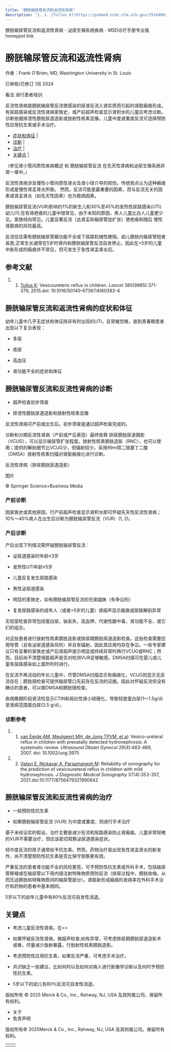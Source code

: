 ```yaml
---
title: "膀胱输尿管反流和返流性肾病"
description: "1. 1. [Tullus K](https://pubmed.ncbi.nlm.nih.gov/25164069/): Vesicoureteric reflux in children. _Lancet_ 385(9965):371-379, 2015.doi: 10.1016/S0140-6736(14)60383-4"
---
```


﻿膀胱输尿管反流和返流性肾病 \- 泌尿生殖系统疾病 \- MSD诊疗手册专业版 honeypot link

# 膀胱输尿管反流和返流性肾病

作者：Frank O'Brien, MD, Washington University in St. Louis

已审核/已修订 1月 2024

看法 进行患者培训

反流性肾病是膀胱输尿管反流使感染的尿液反流入肾实质而引起的肾脏瘢痕形成。有尿路感染或反流性肾病家族史，或产前超声检查显示肾积水的儿童应考虑诊断。诊断依据排泄性膀胱尿道造影或放射性核素显像。儿童中度或重度反流可选择预防性应用抗生素或手术治疗。

- [症状和体征](#症状和体征_v8372390_zh) \|
- [诊断](#诊断_v8372393_zh) \|
- [治疗](#治疗_v8372420_zh) \|
- [关键点](#关键点_v8372429_zh) \|

（参见肾小管间质性疾病概述 和 膀胱输尿管反流 在先天性肾病和泌尿生殖系统异常一章中。）

反流性肾病涉及慢性小管间质性肾炎及肾小球介导的损伤。传统观点认为这种瘢痕形成是慢性肾盂肾炎所致。 然而，反流可能是最重要的因素，而与反流无关的因素或肾盂肾炎（如先天性因素）也为致病因素。

膀胱输尿管反流(VUR)影响约1%的新生儿和30%至45%的发热性尿路感染(UTI)幼儿(1);在有肾疤痕的儿童中很常见，由于未知的原因，黑人儿童比白人儿童更少见。家族倾向常见。儿童显著反流（达肾盂和输尿管加扩张）使疤痕和随后 慢性肾脏病的风险最高。

反流往往需有膀胱输尿管瓣功能不全或下尿路机械性梗阻。幼儿膀胱内输尿管短者易患;正常生长通常在5岁时肾内和膀胱输尿管反流自发停止。因此在>5岁的儿童中新形成的瘢痕并不常见，但可发生于急性肾盂肾炎后。

## 参考文献

1. 1. [Tullus K](https://pubmed.ncbi.nlm.nih.gov/25164069/): Vesicoureteric reflux in children. _Lancet_ 385(9965):371-379, 2015.doi: 10.1016/S0140-6736(14)60383-4


## 膀胱输尿管反流和返流性肾病的症状和体征

幼年儿童中几乎无症状和体征除非有时出现的UTI，且常被忽略，直到青春期患者出现以下复合表现：

- 多尿

- 夜尿

- 高血压

- 肾功能不全的症状和体征


## 膀胱输尿管反流和反流性肾病的诊断

- 超声检查初步筛查

- 排泄性膀胱尿道造影和放射性核素显像


反流性肾病可产前或出生后。初步筛查是通过超声检查完成的。

诊断和分期反流性肾病（产前或产后表现）最终依靠 排尿膀胱尿道摄影 （VCUG），可以显示输尿管扩张程度。放射性核素膀胱造影（RNC），也可以使用；提供的解剖细节比VCUG少，但辐射较少。采用99m锝二巯基丁二酸（DMSA）放射性核素扫描对肾脏瘢痕化进行诊断。

反流性肾病（排尿膀胱尿道造影）



图片

© Springer Science+Business Media

### 产前诊断

因家族史或其他原因，行产前超声检查显示肾积水即可怀疑先天性反流性肾病；10%～40%病人在出生后诊断为膀胱输尿管反流（VUR）(1, 2)。

### 产后诊断

产后出现下列情况需怀疑膀胱输尿管反流：

- 泌尿道感染时年龄≤3岁

- 发热性UTI年龄≤5岁

- 儿童反复发生尿路感染

- 男性泌尿道感染

- 明显的家族史，如有膀胱输尿管反流的兄弟姐妹（有争议的）

- 复发尿路感染的成年人（或者>5岁的儿童）肾超声显示瘢痕或尿路解剖异常


实验室检查异常包括蛋白尿，钠丢失，高血钾，代谢性酸中毒，肾功能不全，或它们的组合。

对这些患者进行放射性核素膀胱造影或排尿期膀胱尿道造影检查。这些检查需要应用导管（且有泌尿道感染风险）并且有辐射，因此其应用均存在争议。一些专家建议只有显著的家族史或产后肾超声提示明显或持续异常时再行VCUG或RNC；然而，目前尚不清楚肾脏超声是否对检测VUR足够敏感。DMSA扫描可在婴儿或儿童有尿路感染如上面所列时进行。

在反流不再活动的年长儿童中，尽管DMSA扫描显示有瘢痕化，VCUG则显示无反流存在；膀胱镜检查可提供输尿管口先前存在反流的证据。因此对怀疑反流但没有确诊的患者，可以做DMSA和膀胱镜检查。

疾病晚期阶段肾活检显示CTIN和局灶性肾小球硬化，导致轻度蛋白尿(1～1.5g/d)至肾病范围蛋白尿(3.5 g/d）。

### 诊断参考

1. 1. [van Eerde AM, Meutgeert MH, de Jong TPVM, et al](https://pubmed.ncbi.nlm.nih.gov/17390310/): Vesico-ureteral reflux in children with prenatally detected hydronephrosis: A systematic review. _Ultrasound Obstet Gynecol_ 29(4):463-469, 2007. doi: 10.1002/uog.3975

2. 2. [Valavi E, Nickavar A, Parsamanesh M](https://journals.sagepub.com/doi/10.1177/8756479321990642?icid=int.sj-abstract.citing-articles.1): Reliability of sonography for the prediction of vesicoureteral reflux in children with mild hydronephrosis. _J Diagnostic Medical Sonography_ 37(4):353-357, 2021.doi:10.1177/8756479321990642


## 膀胱输尿管反流和反流性肾病的治疗

- 一般预防性抗生素

- 如果膀胱输尿管反流 (VUR) 为中度或重度，则进行手术治疗


基于未经证实的假设，治疗主要是减少反流和尿路感染防止肾瘢痕。儿童非常轻微的VUR不需要治疗，但应该密切观察泌尿道感染症状。

轻中度反流的孩子通常给予抗生素。然而，药物治疗易出现急性肾盂肾炎的新发作，尚不清楚预防性抗生素是否比保守观察更有效。

严重反流的患者肾功能不全的风险更高，可予预防性抗生素或外科手术，包括输尿管移植或在输尿管以下用内镜注射特殊物质预防反流（排尿过程中，膀胱收缩，从而压迫膀胱和特殊物质间的输尿管部分）。肾脏新形成瘢痕的发病率在外科手术治疗和药物的患者中基本相同。

5岁以下的幼年儿童中有80％反流可自发性消退。

## 关键点

- 考虑儿童反流性肾病，在<>

- 如果怀疑反流性肾病，做超声检查;如有异常，可考虑排尿期膀胱尿道造影术或者，尽量减少放射暴露，行放射性核素膀胱造影。

- 考虑预防性应用抗生素，如果反流严重，可考虑手术治疗。

- 共识缺乏一些建议，比如何时以及如何对病人进行影像学诊断以及何时予预防性抗生素。

- 5岁以下的幼儿有80％反流可自发性消退。




版权所有 © 2025
Merck & Co., Inc., Rahway, NJ, USA 及其附属公司。保留所有权利。

- 关于
- 免责声明

版权所有© 2025Merck & Co., Inc., Rahway, NJ, USA 及其附属公司。保留所有权利。

|     |     |
| --- | --- |
|  |  |